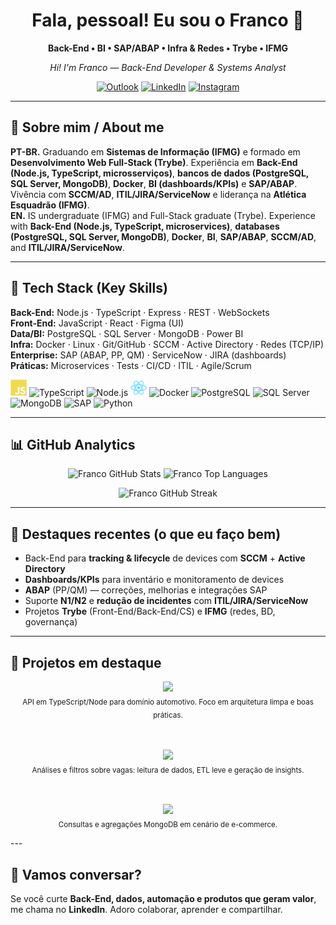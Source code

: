 <div align="center">
  <h1>Fala, pessoal! Eu sou o Franco 👋</h1>
  <p><strong>Back-End • BI • SAP/ABAP • Infra & Redes • Trybe • IFMG</strong></p>
  <p><em>Hi! I'm Franco — Back-End Developer & Systems Analyst</em></p>

  <!-- Contatos -->
  <a href="mailto:victorfranco02@outlook.com"><img alt="Outlook" src="https://img.shields.io/badge/Outlook-0078D4?style=for-the-badge&logo=microsoftoutlook&logoColor=white"/></a>
  <a href="https://www.linkedin.com/in/ofrancodev/" target="_blank"><img alt="LinkedIn" src="https://img.shields.io/badge/LinkedIn-0A66C2?style=for-the-badge&logo=linkedin&logoColor=white"/></a>
  <a href="https://www.instagram.com/o_franco.dev/" target="_blank"><img alt="Instagram" src="https://img.shields.io/badge/Instagram-E4405F?style=for-the-badge&logo=instagram&logoColor=white"/></a>
</div>

---

## 🔎 Sobre mim / About me
**PT-BR.** Graduando em **Sistemas de Informação (IFMG)** e formado em **Desenvolvimento Web Full-Stack (Trybe)**. Experiência em **Back-End (Node.js, TypeScript, microsserviços)**, **bancos de dados (PostgreSQL, SQL Server, MongoDB)**, **Docker**, **BI (dashboards/KPIs)** e **SAP/ABAP**. Vivência com **SCCM/AD**, **ITIL/JIRA/ServiceNow** e liderança na **Atlética Esquadrão (IFMG)**.  
**EN.** IS undergraduate (IFMG) and Full-Stack graduate (Trybe). Experience with **Back-End (Node.js, TypeScript, microservices)**, **databases (PostgreSQL, SQL Server, MongoDB)**, **Docker**, **BI**, **SAP/ABAP**, **SCCM/AD**, and **ITIL/JIRA/ServiceNow**.

---

## 🧰 Tech Stack (Key Skills)
**Back-End:** Node.js · TypeScript · Express · REST · WebSockets  
**Front-End:** JavaScript · React · Figma (UI)  
**Data/BI:** PostgreSQL · SQL Server · MongoDB · Power BI  
**Infra:** Docker · Linux · Git/GitHub · SCCM · Active Directory · Redes (TCP/IP)  
**Enterprise:** SAP (ABAP, PP, QM) · ServiceNow · JIRA (dashboards)  
**Práticas:** Microservices · Tests · CI/CD · ITIL · Agile/Scrum

<p align="left">
  <img alt="JavaScript" height="26" src="https://raw.githubusercontent.com/devicons/devicon/master/icons/javascript/javascript-plain.svg"/>
  <img alt="TypeScript" height="26" src="https://cdn.jsdelivr.net/gh/devicons/devicon/icons/typescript/typescript-original.svg"/>
  <img alt="Node.js" height="26" src="https://cdn.jsdelivr.net/gh/devicons/devicon/icons/nodejs/nodejs-original.svg"/>
  <img alt="React" height="26" src="https://raw.githubusercontent.com/devicons/devicon/master/icons/react/react-original.svg"/>
  <img alt="Docker" height="26" src="https://cdn.jsdelivr.net/gh/devicons/devicon/icons/docker/docker-original.svg"/>
  <img alt="PostgreSQL" height="26" src="https://cdn.jsdelivr.net/gh/devicons/devicon/icons/postgresql/postgresql-original.svg"/>
  <img alt="SQL Server" height="26" src="https://cdn.jsdelivr.net/gh/devicons/devicon/icons/microsoftsqlserver/microsoftsqlserver-plain.svg"/>
  <img alt="MongoDB" height="26" src="https://cdn.jsdelivr.net/gh/devicons/devicon/icons/mongodb/mongodb-original.svg"/>
  <img alt="SAP" height="26" src="https://cdn.jsdelivr.net/gh/devicons/devicon/icons/sap/sap-original.svg"/>
  <img alt="Python" height="26" src="https://cdn.jsdelivr.net/gh/devicons/devicon/icons/python/python-original.svg"/>
</p>

---

## 📊 GitHub Analytics
<div align="center">

  <!-- 1) Stats + 2) Top Langs (lado a lado) -->
  <img height="170" alt="Franco GitHub Stats"
       src="https://github-readme-stats.vercel.app/api?username=vfranco00&show_icons=true&theme=highcontrast&include_all_commits=true&count_private=true"/>
  <img height="170" alt="Franco Top Languages"
       src="https://github-readme-stats.vercel.app/api/top-langs/?username=vfranco00&layout=compact&langs_count=8&theme=highcontrast"/>

</div>

<!-- 3) Streak centralizado -->
<p align="center">
  <img height="170" alt="Franco GitHub Streak"
       src="https://streak-stats.demolab.com?user=vfranco00&theme=highcontrast&date_format=j%20M%5B%20Y%5D"/>
</p>

---

## 🚀 Destaques recentes (o que eu faço bem)
- Back-End para **tracking & lifecycle** de devices com **SCCM** + **Active Directory**  
- **Dashboards/KPIs** para inventário e monitoramento de devices  
- **ABAP** (PP/QM) — correções, melhorias e integrações SAP  
- Suporte **N1/N2** e **redução de incidentes** com **ITIL/JIRA/ServiceNow**  
- Projetos **Trybe** (Front-End/Back-End/CS) e **IFMG** (redes, BD, governança)

---

## 📌 Projetos em destaque
<!-- 1) Back-end / TypeScript -->
<div align="center">
<a href="https://github.com/vfranco00/PerfectCar" target="_blank">
  <img src="https://img.shields.io/badge/PerfectCar-Node.js%20%7C%20TypeScript%20%7C%20API-2ea44f?style=for-the-badge"/>
</a>
<br/><sub>API em TypeScript/Node para domínio automotivo. Foco em arquitetura limpa e boas práticas.</sub>

<!-- 2) Data/BI / Python -->
<br/><br/>
<a href="https://github.com/vfranco00/Jobs_Insights" target="_blank">
  <img src="https://img.shields.io/badge/Jobs_Insights-Python%20%7C%20Pandas%20%7C%20ETL-yellow?style=for-the-badge"/>
</a>
<br/><sub>Análises e filtros sobre vagas: leitura de dados, ETL leve e geração de insights.</sub>

<!-- 3) NoSQL / MongoDB -->
<br/><br/>
<a href="https://github.com/vfranco00/Commerce_MongoDB" target="_blank">
  <img src="https://img.shields.io/badge/Commerce_MongoDB-Aggregations%20%7C%20Queries%20%7C%20NoSQL-4ea7ff?style=for-the-badge"/>
</a>
<br/><sub>Consultas e agregações MongoDB em cenário de e-commerce.</sub>
</div>
---

## 🤝 Vamos conversar?
Se você curte **Back-End, dados, automação e produtos que geram valor**, me chama no **LinkedIn**. Adoro colaborar, aprender e compartilhar.
